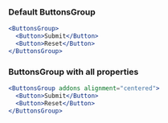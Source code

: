 ### Default ButtonsGroup

```jsx
<ButtonsGroup>
  <Button>Submit</Button>
  <Button>Reset</Button>
</ButtonsGroup>
```

### ButtonsGroup with all properties

```jsx
<ButtonsGroup addons alignment="centered">
  <Button>Submit</Button>
  <Button>Reset</Button>
</ButtonsGroup>
```
